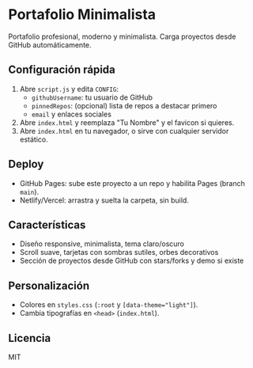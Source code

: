 # Portafolio Minimalista

Portafolio profesional, moderno y minimalista. Carga proyectos desde GitHub automáticamente.

## Configuración rápida
1. Abre `script.js` y edita `CONFIG`:
   - `githubUsername`: tu usuario de GitHub
   - `pinnedRepos`: (opcional) lista de repos a destacar primero
   - `email` y enlaces sociales
2. Abre `index.html` y reemplaza "Tu Nombre" y el favicon si quieres.
3. Abre `index.html` en tu navegador, o sirve con cualquier servidor estático.

## Deploy
- GitHub Pages: sube este proyecto a un repo y habilita Pages (branch `main`).
- Netlify/Vercel: arrastra y suelta la carpeta, sin build.

## Características
- Diseño responsive, minimalista, tema claro/oscuro
- Scroll suave, tarjetas con sombras sutiles, orbes decorativos
- Sección de proyectos desde GitHub con stars/forks y demo si existe

## Personalización
- Colores en `styles.css` (`:root` y `[data-theme="light"]`).
- Cambia tipografías en `<head>` (`index.html`).

## Licencia
MIT
